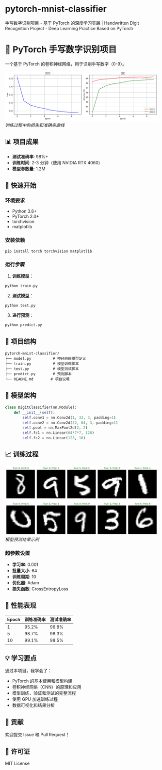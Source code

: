 # pytorch-mnist-classifier
手写数字识别项目 - 基于 PyTorch 的深度学习实践 | Handwritten Digit Recognition Project - Deep Learning Practice Based on PyTorch
# 🎯 PyTorch 手写数字识别项目

一个基于 PyTorch 的卷积神经网络，用于识别手写数字（0-9）。

![训练曲线](training_curve.png)
*训练过程中的损失和准确率曲线*

## 📊 项目成果

- **测试准确率**: 98%+
- **训练时间**: 2-3 分钟（使用 NVIDIA RTX 4060）
- **模型参数量**: 1.2M

## 🚀 快速开始

### 环境要求
- Python 3.8+
- PyTorch 2.0+
- torchvision
- matplotlib

### 安装依赖
```bash
pip install torch torchvision matplotlib
```

### 运行步骤

1. **训练模型**：
```bash
python train.py
```

2. **测试模型**：
```bash
python test.py
```

3. **进行预测**：
```bash
python predict.py
```

## 📁 项目结构

```
pytorch-mnist-classifier/
├── model.py          # 神经网络模型定义
├── train.py          # 模型训练脚本
├── test.py           # 模型测试脚本
├── predict.py        # 预测脚本
└── README.md        # 项目说明
```

## 🧠 模型架构

```python
class DigitClassifier(nn.Module):
    def __init__(self):
        self.conv1 = nn.Conv2d(1, 32, 3, padding=1)
        self.conv2 = nn.Conv2d(32, 64, 3, padding=1)
        self.pool = nn.MaxPool2d(2, 2)
        self.fc1 = nn.Linear(64*7*7, 128)
        self.fc2 = nn.Linear(128, 10)
```

## 📈 训练过程

![预测示例](prediction_examples.png)
*模型预测结果示例*

### 超参数设置
- **学习率**: 0.001
- **批量大小**: 64
- **训练周期**: 10
- **优化器**: Adam
- **损失函数**: CrossEntropyLoss

## 🎯 性能表现

| Epoch | 训练准确率 | 测试准确率 |
|-------|------------|------------|
| 1     | 95.2%      | 96.8%      |
| 5     | 98.7%      | 98.3%      |
| 10    | 99.1%      | 98.5%      |

## 💡 学习要点

通过本项目，我学会了：
- PyTorch 的基本使用和模型构建
- 卷积神经网络（CNN）的原理和应用
- 模型训练、验证和测试的完整流程
- 使用 GPU 加速训练过程
- 数据可视化和结果分析

## 🤝 贡献

欢迎提交 Issue 和 Pull Request！

## 📄 许可证

MIT License
